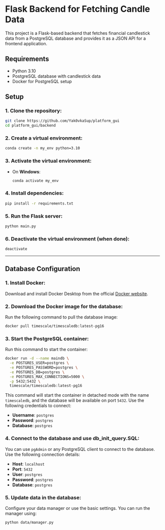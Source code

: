 # Flask Backend for Fetching Candle Data

This project is a Flask-based backend that fetches financial candlestick data from a PostgreSQL database and provides it as a JSON API for a frontend application.

## Requirements

- Python 3.10
- PostgreSQL database with candlestick data
- Docker for PostgreSQL setup

## Setup

### 1. Clone the repository:

```bash
git clone https://github.com/Yak0vkaSup/platform_gui
cd platform_gui/backend
```

### 2. Create a virtual environment:

```bash
conda create -n my_env python=3.10
```

### 3. Activate the virtual environment:

- On **Windows**:

  ```bash
  conda activate my_env
  ```

### 4. Install dependencies:

```bash
pip install -r requirements.txt
```

### 5. Run the Flask server:

```bash
python main.py
```

### 6. Deactivate the virtual environment (when done):

```bash
deactivate
```

---

## Database Configuration

### 1. Install Docker:

Download and install Docker Desktop from the official [Docker website](https://www.docker.com/products/docker-desktop).

### 2. Download the Docker image for the database:

Run the following command to pull the database image:

```bash
docker pull timescale/timescaledb:latest-pg16
```

### 3. Start the PostgreSQL container:

Run this command to start the container:

```bash
docker run -d --name maindb \
  -e POSTGRES_USER=postgres \
  -e POSTGRES_PASSWORD=postgres \
  -e POSTGRES_DB=postgres \
  -e POSTGRES_MAX_CONNECTIONS=5000 \
  -p 5432:5432 \
  timescale/timescaledb:latest-pg16
```

This command will start the container in detached mode with the name `timescaledb`, and the database will be available on port `5432`. Use the following credentials to connect:

- **Username**: `postgres`
- **Password**: `postgres`
- **Database**: `postgres`

### 4. Connect to the database and use db_init_query.SQL:

You can use `pgAdmin` or any PostgreSQL client to connect to the database. Use the following connection details:

- **Host**: `localhost`
- **Port**: `5432`
- **User**: `postgres`
- **Password**: `postgres`
- **Database**: `postgres`

### 5. Update data in the database:

Configure your data manager or use the basic settings. You can run the manager using:

```bash
python data/manager.py
```
